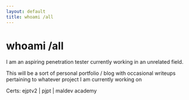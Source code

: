 ```yaml
---
layout: default
title: whoami /all
---
```


# whoami /all

I am an aspiring penetration tester currently working in an unrelated field. 


This will be a sort of personal portfolio / blog with occasional writeups pertaining to whatever project I am currently working on 


Certs: ejptv2 \| pjpt \| maldev academy
